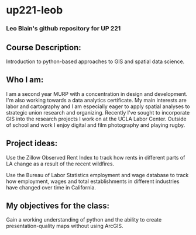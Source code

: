 # up221-leob
### Leo Blain's github repository for UP 221

## Course Description:
Introduction to python-based approaches to GIS and spatial data science.

## Who I am:
I am a second year MURP with a concentration in design and development. I'm also working towards a data analytics certificate. My main interests are labor and cartography and I am especially eager to apply spatial analyses to strategic union research and organizing. Recently I've sought to incorporate GIS into the research projects I work on at the UCLA Labor Center. Outside of school and work I enjoy digital and film photography and playing rugby. 

## Project ideas: 
Use the Zillow Observed Rent Index to track how rents in different parts of LA change as a result of the recent wildfires. 

Use the Bureau of Labor Statistics employment and wage database to track how employment, wages and total establishments in different industries have changed over time in California. 

## My objectives for the class: 
Gain a working understanding of python and the ability to create presentation-quality maps without using ArcGIS. 




